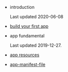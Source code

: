 - introduction

    Last updated 2020-06-08

- [build your first app]()

- app fundamental

    Last updated 2019-12-27.

- [app resources]()

- [app-manifest-file]()

